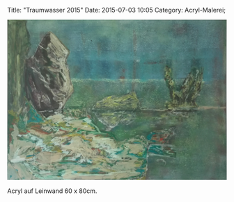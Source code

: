 Title: "Traumwasser 2015"
Date: 2015-07-03 10:05
Category: Acryl-Malerei;

![Traumwasser](./images/acryl/smeerws-2015-traumwasser.jpg "Traumwasser")


Acryl auf Leinwand 60 x 80cm.
